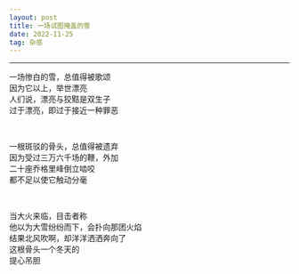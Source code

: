 ```yaml
---
layout: post
title: 一场试图掩盖的雪
date: 2022-11-25
tag: 杂感
---
```


---


一场惨白的雪，总值得被歌颂  
因为它以上，举世漂亮  
人们说，漂亮与狡黠是双生子  
过于漂亮，即过于接近一种罪恶  

<br>

一根斑驳的骨头，总值得被遗弃  
因为受过三万六千场的鞭，外加  
二十座乔格里峰倒立啮咬  
都不足以使它触动分毫  

<br>

当大火来临，目击者称  
他以为大雪纷纷而下，会扑向那团火焰  
结果北风吹啊，却洋洋洒洒奔向了  
这根骨头一个冬天的  
提心吊胆



<br>
<br>
